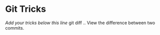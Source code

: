 # Git Tricks

*Add your tricks below this line*
git diff <commit-id>..<commit-id>
View the difference between two commits.
